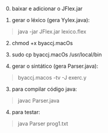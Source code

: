 0. baixar e adicionar o JFlex.jar

1. gerar o léxico  (gera Yylex.java):

> java -jar JFlex.jar lexico.flex

2. chmod +x byaccj.macOs

3. sudo cp byaccj.macOs /usr/local/bin

4. gerar o sintático  (gera Parser.java):

> byaccj.macos -tv -J exerc.y

3. para compilar código java:

> javac Parser.java

4. para testar:

> java Parser prog1.txt